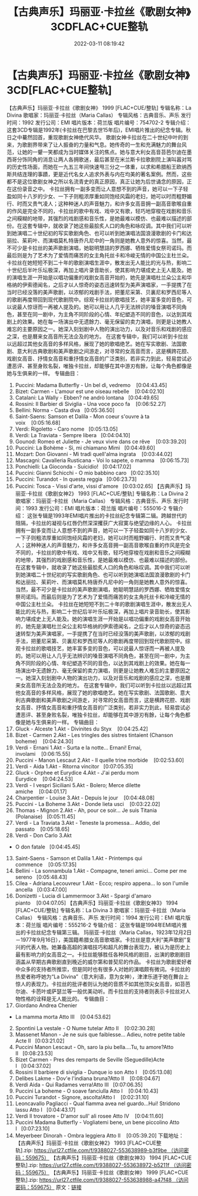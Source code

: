 ﻿---
title: 【古典声乐】玛丽亚·卡拉丝《歌剧女神》3CDFLAC+CUE整轨
date: 2022-03-11 08:19:42
categories: 外语音乐
tags: 外语音乐
---
# 【古典声乐】玛丽亚·卡拉丝《歌剧女神》3CD[FLAC+CUE整轨]

【古典声乐】玛丽亚·卡拉丝《歌剧女神》 1999
[FLAC+CUE/整轨]
专辑名称：La Divina
歌唱家：玛丽亚·卡拉丝（Maria Callas）
专辑风格：古典音乐、声乐
发行时间：1992
发行公司：EMI
唱片版本：荷兰版
唱片编号：754702-2
专辑介绍：
这套3CD专辑是1992年(卡拉丝在巴黎去世15年后)，EMI唱片推出的纪念专辑。秋日之中驀然回首，重现歌剧女神绝代风华。
歌剧女神卡拉丝在二十世纪中叶的到来，为歌剧界带来了让人振奋的力量和气息。她传奇的一生和充满魅力的舞台风范，让她的一顰一笑都成为当时媒体关注的焦点。她与意大利女高音苔芭尔迪在墨西哥分饰同角的消息让两人各拥歌迷，最后甚至在米兰斯卡拉歌剧院上演叫嚣对骂的历史性场面，而她在一九五三年间快速甩三分之一体重，以求和希腊船王欧纳西斯共结连理的事蹟，更是近代名女人追求外表与内在均美的著名案例。然而，这些都不是这位歌剧女神之所以名流青史的真正原因，真正让她为后世诵念的原因，正在这份录音之中。
卡拉丝拥有一副多变而让人意想不到的声音，她可以一下子轻盈如同十八岁的少女、一下子则粗浓厚重如同饱经风霜的老妇，她可以时而粗野媚行、时而又贵气凌人；这种种迷人的声音魅力，和许多女高音拥一副高音歌喉自重的作风是完全不同的，卡拉丝的歌中有戏、戏中又有歌，轻巧地穿梭在戏剧和音乐之间糢糊的地带，其强烈的戏剧感和音乐性，是她最难以模仿、也最难以描述的部份。在这套专辑中，就收录了她这些最脍炙人口的角色和咏叹调。其中我们可以听到她演唱二十世纪初的写实歌剧角色、也可以听到她演唱法国浪漫歌剧的卡门和达丽拉、茱莉叶、而演唱莫札特唐乔凡尼中的一角则是她教人意外的惊喜。当然，最不可少是卡拉丝的美声歌剧演唱，她聪明慧詰的罗西娜、牺牲爱情女祭司诺玛。而最后则是为了艺术为了爱情而痛苦的女主角托丝卡和冷峻无情的中国公主杜兰朵。
卡拉丝在她短短不到二十年的歌剧演唱生涯中，散发出无人能比的光与热，影响二十世纪后半叶乐坛极深，再加上唱片录音助长，使其影响力堪成史上无人能及。她的演唱生涯一开始是以唱功偏重的戏剧女高音开始的，她先是演唱杜兰朵公主和华格纳的伊索德闻名，之后才以人惊奇的姿态迅速转型为美声演唱家，一手提携了在当时已经没落的美声歌剧，以浓郁的戏剧手法，把董尼采第、贝裏尼和罗西尼等人的歌剧再度带回到现代歌剧院中。综观卡拉丝的歌唱技艺，她丰富多变的音色，可以说最人惊讶而一再被人提及的。她可以用让人几乎无法辨识的嗓音演唱不同角色，甚至在同一剧中，为主角不同阶段的心情、年纪塑造不同的音色，以达到其戏剧上的效果。她在每一场演出中无遗餘力、毫无保留的卖力演唱，则更是让她教人难忘的主要原因之一。她深入刻划剧中人物的演出功力，以及对音乐和戏剧的感应之深，也是曆来女高音所无法企及的地方。
在这套专辑中，我们可以听到卡拉丝以远超过其他女高音的多样风格，展现了她的歌唱绝艺。她在写实歌剧、法国歌剧、意大利古典歌剧和美声歌剧之间游走，对寻常的女高音而言，这是横跨花腔、戏剧女高音、抒情女高音和重抒情女高音的广泛类别，若非实力到此，轻易尝试必遭恶评、甚至身败名裂，唯独卡拉丝，却能够在其中游刃有餘，让每个角色都像是她与生俱来的一样。
专辑曲目：
01. Puccini: Madama Butterfly - Un bel dì,
vedremo    [0:04:43.45]
02. Bizet: Carmen - L'amour est une oiseau
rebelle    [0:04:02.10]
03. Catalani: La Wally - Ebben? ne andrò
lontana   [0:04:49.65]
04. Rossini: Il Barbier di Siviglia - Una voce poco
fa    [0:06:52.27]
05. Bellini: Norma - Casta diva   [0:05:36.50]
06. Saint-Saens: Samson et Dalila - Mon coeur s'ouvre à ta
voix    [0:05:16.68]
07. Verdi: Rigoletto - Caro nome   [0:05:13.05]
08. Verdi: La Traviata - Sempre libera   [0:04:04.10]
09. Gounod: Romeo et Juliette - Je veux vivre dans ce
rêve    [0:03:39.20]
10. Puccini: La Bohème - Sì, mi chiamano
Mimì   [0:04:49.60]
11. Mozart: Don Giovanni - Mi tradì quell'alma
ingrata    [0:03:44.02]
12. Mascagni: Cavalleria Rusticana - Voì lo sapete, o
mamma    [0:06:15.73]
13. Ponchielli: La Gioconda -
Suicidio!   [0:04:17.02]
14. Puccini: Gianni Schicchi - O mio babbino
caro   [0:02:35.10]
15. Puccini: Turandot - In questa
reggia   [0:06:23.73]
16. Puccini: Tosca - Vissi d'arte, vissi
d'amore   [0:03:02.65]
【古典声乐】玛丽亚·卡拉丝《歌剧女神2》 1993
[FLAC+CUE/整轨]
专辑名称：La Divina 2
歌唱家：玛丽亚·卡拉丝（Maria
Callas）
专辑风格：古典音乐、声乐
发行时间：1993
发行公司：EMI
唱片版本：荷兰版
唱片编号：555016-2
专辑介绍：
这张专辑是1993年EMI唱片推出的卡拉丝纪念专辑第二辑。跨越世代的阻隔，卡拉丝的凝视与红唇仍然深深攫获广大寂寞与绝望边缘的人心。
卡拉丝拥有一副多变而让人意想不到的声音，她可以一下子轻盈如同十八岁的少女、一下子则粗浓厚重如同饱经风霜的老妇，她可以时而粗野媚行、时而又贵气凌人；这种种迷人的声音魅力，和许多女高音拥一副高音歌喉自重的作风是完全不同的，卡拉丝的歌中有戏、戏中又有歌，轻巧地穿梭在戏剧和音乐之间糢糊的地带，其强烈的戏剧感和音乐性，是她最难以模仿、也最难以描述的部份。在这套专辑中，就收录了她这些最脍炙人口的角色和咏叹调。其中我们可以听到她演唱二十世纪初的写实歌剧角色、也可以听到她演唱法国浪漫歌剧的卡门和达丽拉、茱莉叶、而演唱莫札特唐乔凡尼中的一角则是她教人意外的惊喜。当然，最不可少是卡拉丝的美声歌剧演唱，她聪明慧詰的罗西娜、牺牲爱情女祭司诺玛。而最后则是为了艺术为了爱情而痛苦的女主角托丝卡和冷峻无情的中国公主杜兰朵。
卡拉丝在她短短不到二十年的歌剧演唱生涯中，散发出无人能比的光与热，影响二十世纪后半叶乐坛极深，再加上唱片录音助长，使其影响力堪成史上无人能及。她的演唱生涯一开始是以唱功偏重的戏剧女高音开始的，她先是演唱杜兰朵公主和华格纳的伊索德闻名，之后才以人惊奇的姿态迅速转型为美声演唱家，一手提携了在当时已经没落的美声歌剧，以浓郁的戏剧手法，把董尼采第、贝裏尼和罗西尼等人的歌剧再度带回到现代歌剧院中。综观卡拉丝的歌唱技艺，她丰富多变的音色，可以说最人惊讶而一再被人提及的。她可以用让人几乎无法辨识的嗓音演唱不同角色，甚至在同一剧中，为主角不同阶段的心情、年纪塑造不同的音色，以达到其戏剧上的效果。她在每一场演出中无遗餘力、毫无保留的卖力演唱，则更是让她教人难忘的主要原因之一。她深入刻划剧中人物的演出功力，以及对音乐和戏剧的感应之深，也是曆来女高音所无法企及的地方。
在这套专辑中，我们可以听到卡拉丝以远超过其他女高音的多样风格，展现了她的歌唱绝艺。她在写实歌剧、法国歌剧、意大利古典歌剧和美声歌剧之间游走，对寻常的女高音而言，这是横跨花腔、戏剧女高音、抒情女高音和重抒情女高音的广泛类别，若非实力到此，轻易尝试必遭恶评、甚至身败名裂，唯独卡拉丝，却能够在其中游刃有餘，让每个角色都像是她与生俱来的一样。
专辑曲目：
01. Gluck - Alceste 1.Akt -
Divinites du Styx    [0:04:25.42]
02. Bizet - Carmen 2.Akt -
Les tringles des sistres tintaient (Chanson
boheme)    [0:04:24.30]
03. Verdi - Ernani 1.Akt -
Surta e la notte... Ernani! Ernai,
involami    [0:06:15.55]
04. Puccini - Manon Lescaut
2.Akt - Il quelle trine morbide    [0:02:53.60]
05. Verdi - Aida 1.Akt -
Ritorna vincitor   [0:07:05.35]
06. Gluck - Orphee et
Eurydice 4.Akt - J'ai perdu mom
Eurydice    [0:04:24.53]
07. Verdi - I vespri
Siciliani 5.Akt - Bolero; Merce dilette
amiche    [0:04:01.17]
08. Charpentier - Louise
3.Akt - Depuis le jour    [0:04:48.08]
09. Puccini - La Boheme
3.Akt - Donde lieta usci    [0:03:22.02]
10. Thomas - Mignon 2.Akt -
Ah, pour ce soir... Je suis Titania
(Polanaise)   [0:05:11.45]
11. Verdi - La Traviata
3.Akt - Teneste la promessa... Addio, del
passato    [0:05:18.65]
12. Verdi - Don Carlo 3.Akt
- O don fatale   [0:04:45.45]
13. Saint-Saens - Samson et
Dalila 1.Akt - Printemps qui commence    [0:05:17.35]
14. Bellini - La sonnambula
1.Akt - Compagne, teneri amici... Come per me
sereno   [0:05:48.43]
15. Cilea - Adriana
Lecouvreur 1.Akt - Ecco; respiro appena... Io son l'umile
ancella   [0:03:47.00]
16. Donizetti - Lucia di
Lammermoor 3.Akt - Spargi d'amaro
pianto    [0:04:07.05]
【古典声乐】玛丽亚·卡拉丝《歌剧女神3》 1994
[FLAC+CUE/整轨]
专辑名称：La Divina 3
歌唱家：玛丽亚·卡拉丝（Maria
Callas）
专辑风格：古典音乐、声乐
发行时间：1994
发行公司：EMI
唱片版本：荷兰版
唱片编号：555216-2
专辑介绍：
这张专辑是1994年EMI唱片推出的卡拉丝纪念专辑第三辑。
玛丽亚·卡拉丝（Maria
Callas，1923年12月2日－1977年9月16日），美国籍希腊女高音歌唱家。卡拉丝是意大利“美声歌剧”复兴的代表人物。她兼备高超的演唱技巧和超凡的舞台表现力，被认为是历史上最有影响力的女高音之一。卡拉丝能够胜任各种风格的剧目，出演的歌剧剧目涵盖从早期古典歌剧直到晚近的威尔第和普契尼的作品。
卡拉丝为歌剧爱好者中众多的支持者所推崇，但是同时也有很多人对她的演唱颇有微词。卡拉丝的热爱者称呼她为“La
Divina”（意大利语，意为女神），津津乐道于她在舞台上惊人的表现力。卡拉丝的批评者则认为她的音质不如其他顶尖女高音，如苔芭尔迪、卡芭叶或萨瑟兰等一般优美动听。而卡拉丝的支持者则表示卡拉丝对人物性格的诠释是无人能比的。
专辑曲目：
01. Giordano Andrea Chenier
- La mamma morta Atto III    [0:04:53.62]
02. Spontini La vestale - O
Nume tutelar Atto II    [0:02:30.28]
03. Massenet Manon - Je ne
suis que faiblesse... Adieu, notre petite table Acte
II   [0:03:21.02]
04. Puccini Manon Lescaut -
Oh, saro la piu bella....Tu, tu amore?Atto
II   [0:08:23.53]
05. Bizet Carmen - Pres des
remparts de Seville (Seguedille)Acte I   [0:04:37.02]
06. Rossini Il barbiere di
siviglia - Dunque io son Atto I    [0:05:13.08]
07. Delibes Lakme - Dov'e
l'indiana bruna?Atto II    [0:08:04.67]
08. Verdi Aida - Qui
Radames verra!Atto III   [0:07:06.35]
09. Puccini La boheme - O
soave fanciulla Atto I    [0:04:10.43]
10. Puccini Turandot -
Signore, ascolta!Atto I    [0:02:31.10]
11. Leoncavallo Pagliacci -
Qual fiamma avea nel guardo...Hui! Stridono lassu Atto
I   [0:04:43.17]
12. Verdi Il trovatore -
D'amor sull' ali rosee Atto IV    [0:04:11.60]
13. Puccini Madama
Butterfly - Vogliatemi bene, un bene piccolino Atto
I   [0:07:23.10]
14. Meyerbeer Dinorah -
Ombra leggiera Atto II    [0:05:39.20]
下载地址：
【古典声乐】玛丽亚·卡拉丝《歌剧女神2》 1993
[FLAC+CUE整轨].zip: https://url27.ctfile.com/f/9388027-553638989-b3f9be （访问密码：559675）
【古典声乐】玛丽亚·卡拉丝《歌剧女神3》 1994
[FLAC+CUE整轨].zip: https://url27.ctfile.com/f/9388027-553638972-b5211f （访问密码：559675）
【古典声乐】玛丽亚·卡拉丝《歌剧女神》 1999
[FLAC+CUE整轨].zip: https://url27.ctfile.com/f/9388027-553638988-a47f48 （访问密码：559675）
原文：[链接](https://blog.sina.com.cn/s/blog_1647c7e7601030w59.html)